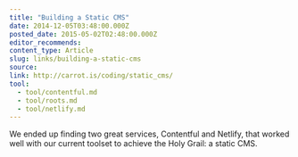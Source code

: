 ```yaml
---
title: "Building a Static CMS"
date: 2014-12-05T03:48:00.000Z
posted_date: 2015-05-02T02:48:00.000Z
editor_recommends:
content_type: Article
slug: links/building-a-static-cms
source:
link: http://carrot.is/coding/static_cms/
tool:
  - tool/contentful.md
  - tool/roots.md
  - tool/netlify.md
---
```

We ended up finding two great services, Contentful and Netlify, that worked well with our current toolset to achieve the Holy Grail: a static CMS.



